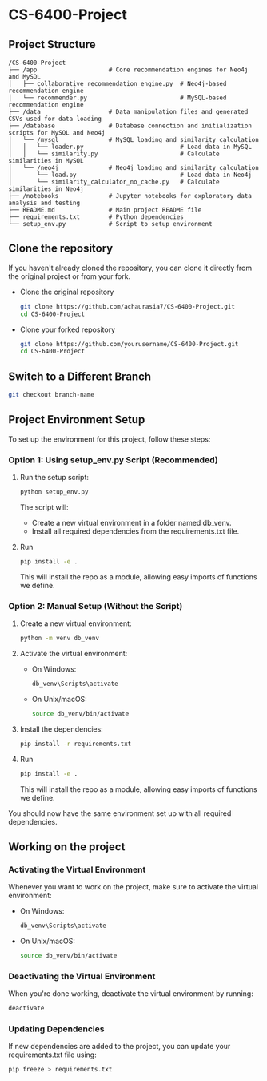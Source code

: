 # CS-6400-Project

## **Project Structure**

```
/CS-6400-Project
├── /app                    # Core recommendation engines for Neo4j and MySQL
│   ├── collaborative_recommendation_engine.py  # Neo4j-based recommendation engine
│   └── recommender.py                          # MySQL-based recommendation engine
├── /data                   # Data manipulation files and generated CSVs used for data loading
├── /database               # Database connection and initialization scripts for MySQL and Neo4j
│   └── /mysql              # MySQL loading and similarity calculation
│   │   └── loader.py                           # Load data in MySQL
│   │   └── similarity.py                       # Calculate similarities in MySQL
│   └── /neo4j              # Neo4j loading and similarity calculation
│       └── load.py                             # Load data in Neo4j
│       └── similarity_calculator_no_cache.py   # Calculate similarities in Neo4j
├── /notebooks              # Jupyter notebooks for exploratory data analysis and testing
├── README.md               # Main project README file
├── requirements.txt        # Python dependencies
└── setup_env.py            # Script to setup environment
```

## Clone the repository
If you haven't already cloned the repository, you can clone it directly from the original project or from your fork.
- Clone the original repository
   ```bash
   git clone https://github.com/achaurasia7/CS-6400-Project.git
   cd CS-6400-Project
   ```
- Clone your forked repository
   ```bash
   git clone https://github.com/yourusername/CS-6400-Project.git
   cd CS-6400-Project
   ```

## Switch to a Different Branch
   ```bash
   git checkout branch-name
   ```

## Project Environment Setup

To set up the environment for this project, follow these steps:

### Option 1: Using setup_env.py Script (Recommended)
1. Run the setup script:
   ```bash
   python setup_env.py
   ```

   The script will:
    - Create a new virtual environment in a folder named db_venv.
    - Install all required dependencies from the requirements.txt file.

2. Run
    ```bash
    pip install -e .
    ```
    This will install the repo as a module, allowing easy imports of functions we define.


### Option 2: Manual Setup (Without the Script)
1. Create a new virtual environment:
   ```bash
   python -m venv db_venv
   ```

2. Activate the virtual environment:
   - On Windows:
     ```bash
     db_venv\Scripts\activate
     ```
   - On Unix/macOS:
     ```bash
     source db_venv/bin/activate
     ```

3. Install the dependencies:
   ```bash
   pip install -r requirements.txt
   ```

4. Run
    ```bash
    pip install -e .
    ```
    This will install the repo as a module, allowing easy imports of functions we define.

You should now have the same environment set up with all required dependencies.



## Working on the project
### Activating the Virtual Environment
Whenever you want to work on the project, make sure to activate the virtual environment:
- On Windows:
    ```bash
    db_venv\Scripts\activate
    ```
- On Unix/macOS:
    ```bash
    source db_venv/bin/activate
    ```

### Deactivating the Virtual Environment
When you're done working, deactivate the virtual environment by running:

```bash
deactivate
```

### Updating Dependencies
If new dependencies are added to the project, you can update your requirements.txt file using:
```bash
pip freeze > requirements.txt
```